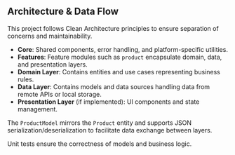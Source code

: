## Architecture & Data Flow

This project follows Clean Architecture principles to ensure separation of concerns and maintainability.

- **Core**: Shared components, error handling, and platform-specific utilities.
- **Features**: Feature modules such as `product` encapsulate domain, data, and presentation layers.
- **Domain Layer**: Contains entities and use cases representing business rules.
- **Data Layer**: Contains models and data sources handling data from remote APIs or local storage.
- **Presentation Layer** (if implemented): UI components and state management.

The `ProductModel` mirrors the `Product` entity and supports JSON serialization/deserialization to facilitate data exchange between layers.

Unit tests ensure the correctness of models and business logic.
